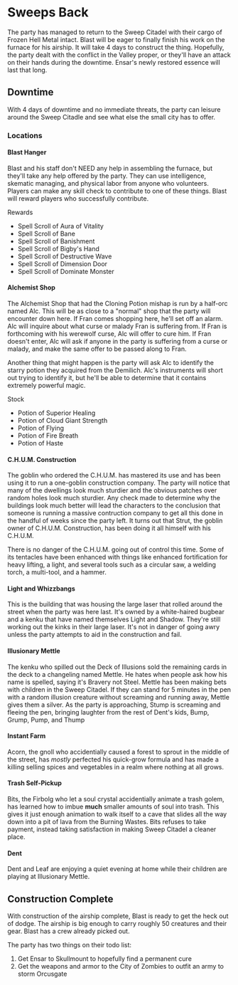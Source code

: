 # Sweeps Back
The party has managed to return to the Sweep Citadel with their cargo of Frozen Hell Metal intact. Blast will be eager to finally finish his work on the furnace for his airship. It will take 4 days to construct the thing. Hopefully, the party dealt with the conflict in the Valley proper, or they'll have an attack on their hands during the downtime. Ensar's newly restored essence will last that long.

## Downtime
With 4 days of downtime and no immediate threats, the party can leisure around the Sweep Citadle and see what else the small city has to offer.

### Locations

#### Blast Hanger
Blast and his staff don't NEED any help in assembling the furnace, but they'll take any help offered by the party. They can use intelligence, skematic managing, and physical labor from anyone who volunteers. Players can make any skill check to contribute to one of these things. Blast will reward players who successfully contribute.

Rewards
* Spell Scroll of Aura of Vitality
* Spell Scroll of Bane
* Spell Scroll of Banishment
* Spell Scroll of Bigby's Hand
* Spell Scroll of Destructive Wave
* Spell Scroll of Dimension Door
* Spell Scroll of Dominate Monster

#### Alchemist Shop
The Alchemist Shop that had the Cloning Potion mishap is run by a half-orc named Alc. This will be as close to a "normal" shop that the party will encounter down here. If Fran comes shopping here, he'll set off an alarm. Alc will inquire about what curse or malady Fran is suffering from. If Fran is forthcoming with his werewolf curse, Alc will offer to cure him. If Fran doesn't enter, Alc will ask if anyone in the party is suffering from a curse or malady, and make the same offer to be passed along to Fran.

Another thing that might happen is the party will ask Alc to identify the starry potion they acquired from the Demilich. Alc's instruments will short out trying to identify it, but he'll be able to determine that it contains extremely powerful magic.

Stock
* Potion of Superior Healing
* Potion of Cloud Giant Strength
* Potion of Flying
* Potion of Fire Breath
* Potion of Haste

#### C.H.U.M. Construction
The goblin who ordered the C.H.U.M. has mastered its use and has been using it to run a one-goblin construction company. The party will notice that many of the dwellings look much sturdier and the obvious patches over random holes look much sturdier. Any check made to determine why the buildings look much better will lead the characters to the conclusion that someone is running a massive contruction company to get all this done in the handful of weeks since the party left. It turns out that Strut, the goblin owner of C.H.U.M. Construction, has been doing it all himself with his C.H.U.M.

There is no danger of the C.H.U.M. going out of control this time. Some of its tentacles have been enhanced with things like enhanced fortification for heavy lifting, a light, and several tools such as a circular saw, a welding torch, a multi-tool, and a hammer.

#### Light and Whizzbangs
This is the building that was housing the large laser that rolled around the street when the party was here last. It's owned by a white-haired bugbear and a kenku that have named themselves Light and Shadow. They're still working out the kinks in their large laser. It's not in danger of going awry unless the party attempts to aid in the construction and fail.

#### Illusionary Mettle
The kenku who spilled out the Deck of Illusions sold the remaining cards in the deck to a changeling named Mettle. He hates when people ask how his name is spelled, saying it's Bravery not Steel. Mettle has been making bets with children in the Sweep Citadel. If they can stand for 5 minutes in the pen with a random illusion creature without screaming and running away, Mettle gives them a silver. As the party is approaching, Stump is screaming and fleeing the pen, bringing laughter from the rest of Dent's kids, Bump, Grump, Pump, and Thump

#### Instant Farm
Acorn, the gnoll who accidentially caused a forest to sprout in the middle of the street, has *mostly* perfected his quick-grow formula and has made a killing selling spices and vegetables in a realm where nothing at all grows.

#### Trash Self-Pickup
Bits, the Firbolg who let a soul crystal accidentially animate a trash golem, has learned how to imbue **much** smaller amounts of soul into trash. This gives it just enough animation to walk itself to a cave that slides all the way down into a pit of lava from the Burning Wastes. Bits refuses to take payment, instead taking satisfaction in making Sweep Citadel a cleaner place.

#### Dent
Dent and Leaf are enjoying a quiet evening at home while their children are playing at Illusionary Mettle.

## Construction Complete
With construction of the airship complete, Blast is ready to get the heck out of dodge. The airship is big enough to carry roughly 50 creatures and their gear. Blast has a crew already picked out.

The party has two things on their todo list:
1. Get Ensar to Skullmount to hopefully find a permanent cure
2. Get the weapons and armor to the City of Zombies to outfit an army to storm Orcusgate
